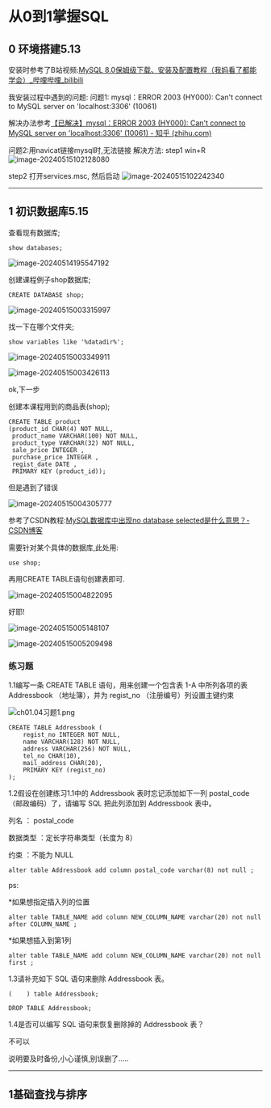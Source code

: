 # 从0到1掌握SQL

## 0 环境搭建5.13

安装时参考了B站视频:[MySQL 8.0保姆级下载、安装及配置教程（我妈看了都能学会）_哔哩哔哩_bilibili](https://www.bilibili.com/video/BV12q4y1477i/?spm_id_from=333.880.my_history.page.click&vd_source=974d177e150408d11b265848b194f0ea)



我安装过程中遇到的问题:
问题1: mysql：ERROR 2003 (HY000): Can't connect to MySQL server on 'localhost:3306' (10061)

解决办法参考[【已解决】mysql：ERROR 2003 (HY000): Can't connect to MySQL server on 'localhost:3306' (10061) - 知乎 (zhihu.com)](https://zhuanlan.zhihu.com/p/661201217?utm_id=0)

问题2:用navicat链接mysql时,无法链接
解决方法: 
step1 win+R
![image-20240515102128080](https://github.com/TranquilMaple/The-learning-journey-of-YF/assets/139969854/f1c2062c-3047-4947-9a13-3b5f8bf4e8d0)

step2 打开services.msc, 然后启动
![image-20240515102242340](https://github.com/TranquilMaple/The-learning-journey-of-YF/assets/139969854/e78cd4ec-7f10-4cda-83ca-8403b5db13ca)



------



## 1 初识数据库5.15

查看现有数据库;

```mysql
show databases;
```

![image-20240514195547192](C:\Users\linyifeng\AppData\Roaming\Typora\typora-user-images\image-20240514195547192.png)



创建课程例子shop数据库;

```mysql
CREATE DATABASE shop;
```

![image-20240515003315997](C:\Users\linyifeng\AppData\Roaming\Typora\typora-user-images\image-20240515003315997.png)



找一下在哪个文件夹;

```mysql
show variables like '%datadir%';
```

![image-20240515003349911](C:\Users\linyifeng\AppData\Roaming\Typora\typora-user-images\image-20240515003349911.png)



![image-20240515003426113](C:\Users\linyifeng\AppData\Roaming\Typora\typora-user-images\image-20240515003426113.png)



ok,下一步

创建本课程用到的商品表(shop);

```mysql
CREATE TABLE product
(product_id CHAR(4) NOT NULL,
 product_name VARCHAR(100) NOT NULL,
 product_type VARCHAR(32) NOT NULL,
 sale_price INTEGER ,
 purchase_price INTEGER ,
 regist_date DATE ,
 PRIMARY KEY (product_id));
```

但是遇到了错误

![image-20240515004305777](C:\Users\linyifeng\AppData\Roaming\Typora\typora-user-images\image-20240515004305777.png)

参考了CSDN教程:[MySQL数据库中出现no database selected是什么意思？-CSDN博客](https://fanjufei.blog.csdn.net/article/details/108943943?spm=1001.2101.3001.6661.1&utm_medium=distribute.pc_relevant_t0.none-task-blog-2~default~CTRLIST~Rate-1-108943943-blog-84146918.235^v43^pc_blog_bottom_relevance_base9&depth_1-utm_source=distribute.pc_relevant_t0.none-task-blog-2~default~CTRLIST~Rate-1-108943943-blog-84146918.235^v43^pc_blog_bottom_relevance_base9&utm_relevant_index=1)

需要针对某个具体的数据库,此处用:

```mysql
use shop;
```

再用CREATE TABLE语句创建表即可.

![image-20240515004822095](C:\Users\linyifeng\AppData\Roaming\Typora\typora-user-images\image-20240515004822095.png)

好耶!

![image-20240515005148107](C:\Users\linyifeng\AppData\Roaming\Typora\typora-user-images\image-20240515005148107.png)

![image-20240515005209498](C:\Users\linyifeng\AppData\Roaming\Typora\typora-user-images\image-20240515005209498.png)

### 练习题

1.1编写一条 CREATE TABLE 语句，用来创建一个包含表 1-A 中所列各项的表 Addressbook （地址簿），并为 regist_no （注册编号）列设置主键约束

![ch01.04习题1.png](https://github.com/datawhalechina/wonderful-sql/blob/main/img/ch01/ch01.04%E4%B9%A0%E9%A2%981.png?raw=true)

```mysql
CREATE TABLE Addressbook (
    regist_no INTEGER NOT NULL,
    name VARCHAR(128) NOT NULL,
    address VARCHAR(256) NOT NULL,
    tel_no CHAR(10),
    mail_address CHAR(20),
    PRIMARY KEY (regist_no)
);

```



1.2假设在创建练习1.1中的 Addressbook 表时忘记添加如下一列 postal_code （邮政编码）了，请编写 SQL 把此列添加到 Addressbook 表中。

列名 ： postal_code

数据类型 ：定长字符串类型（长度为 8）

约束 ：不能为 NULL

```mysql
alter table Addressbook add column postal_code varchar(8) not null ;
```



ps: 

*如果想指定插入列的位置

```mysql
alter table TABLE_NAME add column NEW_COLUMN_NAME varchar(20) not null after COLUMN_NAME ;
```

*如果想插入到第1列

```mysql
alter table TABLE_NAME add column NEW_COLUMN_NAME varchar(20) not null first ;
```



1.3请补充如下 SQL 语句来删除 Addressbook 表。

```mysql
(    ) table Addressbook;
```

```mysql
DROP TABLE Addressbook;
```



1.4是否可以编写 SQL 语句来恢复删除掉的 Addressbook 表？

不可以

说明要及时备份,小心谨慎,别误删了.....

------



## 1基础查找与排序
